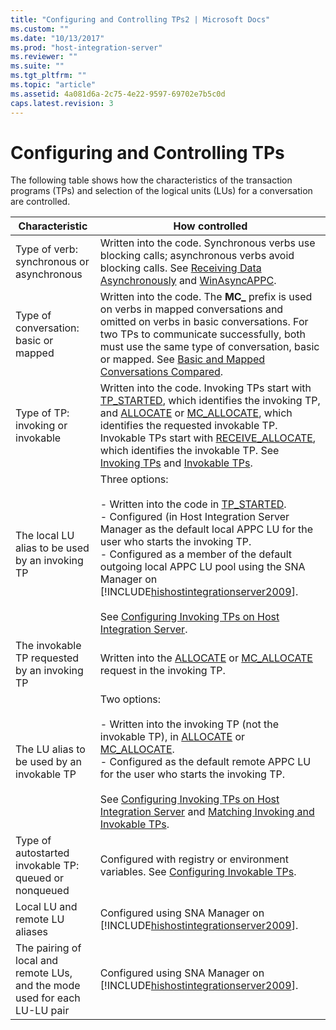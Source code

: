 ```yaml
---
title: "Configuring and Controlling TPs2 | Microsoft Docs"
ms.custom: ""
ms.date: "10/13/2017"
ms.prod: "host-integration-server"
ms.reviewer: ""
ms.suite: ""
ms.tgt_pltfrm: ""
ms.topic: "article"
ms.assetid: 4a081d6a-2c75-4e22-9597-69702e7b5c0d
caps.latest.revision: 3
---
```

# Configuring and Controlling TPs
The following table shows how the characteristics of the transaction programs (TPs) and selection of the logical units (LUs) for a conversation are controlled.  
  
|Characteristic|How controlled|  
|--------------------|--------------------|  
|Type of verb: synchronous or asynchronous|Written into the code. Synchronous verbs use blocking calls; asynchronous verbs avoid blocking calls. See [Receiving Data Asynchronously](../core/receiving-data-asynchronously.md) and [WinAsyncAPPC](../Topic/WinAsyncAPPC2.md).|  
|Type of conversation:  basic or mapped|Written into the code. The **MC_** prefix is used on verbs in mapped conversations and omitted on verbs in basic conversations. For two TPs to communicate successfully, both must use the same type of conversation, basic or mapped. See [Basic and Mapped Conversations Compared](../core/basic-and-mapped-conversations-compared.md).|  
|Type of TP:  invoking or invokable|Written into the code. Invoking TPs start with [TP_STARTED](../Topic/TP_STARTED1.md), which identifies the invoking TP, and [ALLOCATE](../Topic/ALLOCATE1.md) or [MC_ALLOCATE](../Topic/MC_ALLOCATE1.md), which identifies the requested invokable TP. Invokable TPs start with [RECEIVE_ALLOCATE](../Topic/RECEIVE_ALLOCATE2.md), which identifies the invokable TP. See [Invoking TPs](../core/invoking-tps.md) and [Invokable TPs](../core/invokable-tps.md).|  
|The local LU alias to be used by an invoking TP|Three options:<br /><br /> -   Written into the code in [TP_STARTED](../Topic/TP_STARTED1.md).<br />-   Configured (in Host Integration Server Manager as the default local APPC LU for the user who starts the invoking TP.<br />-   Configured as a member of the default outgoing local APPC LU pool using the SNA Manager on [!INCLUDE[hishostintegrationserver2009](../core/includes/hishostintegrationserver2009-md.md)].<br /><br /> See [Configuring Invoking TPs on Host Integration Server](../core/configuring-invoking-tps-on-host-integration-server.md).|  
|The invokable TP requested by an invoking TP|Written into the [ALLOCATE](../Topic/ALLOCATE1.md) or [MC_ALLOCATE](../Topic/MC_ALLOCATE1.md) request in the invoking TP.|  
|The LU alias to be used by an invokable TP|Two options:<br /><br /> -   Written into the invoking TP (not the invokable TP), in [ALLOCATE](../Topic/ALLOCATE1.md) or [MC_ALLOCATE](../Topic/MC_ALLOCATE1.md).<br />-   Configured as the default remote APPC LU for the user who starts the invoking TP.<br /><br /> See [Configuring Invoking TPs on Host Integration Server](../core/configuring-invoking-tps-on-host-integration-server.md) and [Matching Invoking and Invokable TPs](../core/matching-invoking-and-invokable-tps.md).|  
|Type of autostarted invokable TP: queued or nonqueued|Configured with registry or environment variables. See [Configuring Invokable TPs](../core/configuring-invokable-tps.md).|  
|Local LU and remote LU aliases|Configured using SNA Manager on [!INCLUDE[hishostintegrationserver2009](../core/includes/hishostintegrationserver2009-md.md)].|  
|The pairing of local and remote LUs, and the mode used for each LU-LU pair|Configured using SNA Manager on [!INCLUDE[hishostintegrationserver2009](../core/includes/hishostintegrationserver2009-md.md)].|